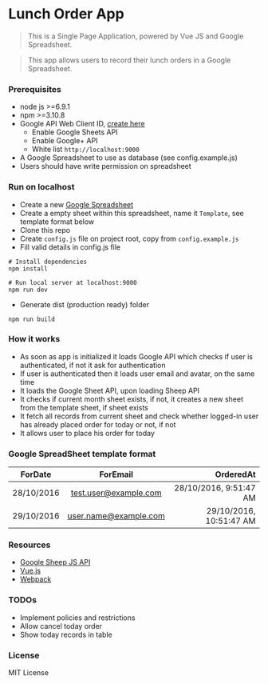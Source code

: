 # Lunch Order App

> This is a Single Page Application, powered by Vue JS and Google Spreadsheet.

> This app allows users to record their lunch orders in a Google Spreadsheet.

### Prerequisites
* node js >=6.9.1
* npm >=3.10.8
* Google API Web Client ID, [create here](https://console.developers.google.com/)
    * Enable Google Sheets API
    * Enable Google+ API
    * White list ```http://localhost:9000```
* A Google Spreadsheet to use as database (see config.example.js)
* Users should have write permission on spreadsheet

### Run on localhost
* Create a new [Google Spreadsheet](https://sheets.google.com)
* Create a empty sheet within this spreadsheet, name it ```Template```, see template format below
* Clone this repo
* Create ```config.js``` file on project root, copy from ```config.example.js```
* Fill valid details in config.js file
```
# Install dependencies
npm install

# Run local server at localhost:9000
npm run dev
```
* Generate dist (production ready) folder
```
npm run build
```

### How it works
* As soon as app is initialized it loads Google API which checks if user is authenticated, if not it ask for authentication
* If user is authenticated then it loads user email and avatar, on the same time
* It loads the Google Sheet API, upon loading Sheep API
* It checks if current month sheet exists, if not, it creates a new sheet from the template sheet, if sheet exists
* It fetch all records from current sheet and check whether logged-in user has already placed order for today or not, if not
* It allows user to place his order for today


### Google SpreadSheet template format

| **ForDate**   | **ForEmail**      | **OrderedAt**       |
| ------------- |:-------------:    | ------------------: |
| 28/10/2016    | test.user@example.com  | 28/10/2016, 9:51:47 AM |
| 29/10/2016    | user.name@example.com  | 29/10/2016, 10:51:47 AM |


### Resources
* [Google Sheep JS API](https://developers.google.com/sheets/quickstart/js)
* [Vue.js](https://vuejs.org/)
* [Webpack](https://github.com/webpack/webpack)

### TODOs
* Implement policies and restrictions
* Allow cancel today order
* Show today records in table

### License
MIT License
